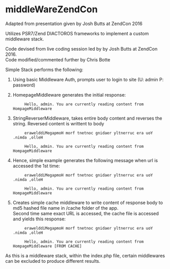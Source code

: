 # middleWareZendCon
Adapted from presentation given by Josh Butts at ZendCon 2016

Utilizes PSR7/Zend DIACTOROS frameworks to implement a custom middleware stack.

Code devised from live coding session led by by Josh Butts at ZendCon 2016.  
Code modified/commented further by Chris Botte

Simple Stack performs the following:

1. Using basic Middleware Auth, prompts user to login to site (U: admin P: password)

2. HomepageMiddleware generates the initial response: 

            Hello, admin. You are currently reading content from HompageMiddleware

3. StringReverserMiddleware, takes entire body content and reverses the string.  Reversed content is writtent to body

            erawelddiMegapmoH morf tnetnoc gnidaer yltnerruc era uoY .nimda ,olleH
    
            Hello, admin. You are currently reading content from HompageMiddleware
    
4. Hence, simple example generates the following message when url is accessed the 1st time:

            erawelddiMegapmoH morf tnetnoc gnidaer yltnerruc era uoY .nimda ,olleH

            Hello, admin. You are currently reading content from HompageMiddleware
    
5. Creates simple cache middleware to write content of response body to md5 hashed file name in /cache folder of the app.  
    Second time same exact URL is accessed, the cache file is accessed and yields this response:

            erawelddiMegapmoH morf tnetnoc gnidaer yltnerruc era uoY .nimda ,olleH
    
            Hello, admin. You are currently reading content from HompageMiddleware [FROM CACHE]
 
As this is a middleware stack, within the index.php file, certain middlewares can be excluded to produce different results.
